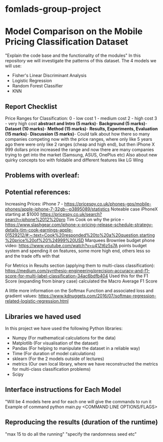 # fomlads-group-project 
# Model Comparison on the Mobile Pricing Classification Dataset
"Explain the code base and the functionality of the modules"
In this repository we will investigate the patterns of this dataset. The 4 models we will use:

- Fisher's Linear Discriminant Analysis
- Logistic Regression
- Random Forest Classifier
- KNN



## Report Checklist
Price Ranges for Classification:
0 - low cost
1 - medium cost
2 - high cost
3 - very high cost
**abstract and Intro (5 marks)**-
**Background (5 marks)**- 
**Dataset (10 marks)**-
**Method (15 marks)**-
**Results, Experiments, Evaluation (15 marks)**-
**Discussion (5 marks)**- Could talk about how there so many companies competing now with the price ranges, where only like 5 years ago there were only like 2 ranges (cheap and high end), but then iPhone X 999 dollars price increased the range and now there are many companies trying to get into the market (Samsung, ASUS, OnePlus etc)
Also about new quirky concepts too with foldable and different features like LG Wing


## Problems with overleaf:

## Potential references:


Increasing Prices:
iPhone 7 - https://pricespy.co.uk/phones-gps/mobile-phones/apple-iphone-7-32gb--p3895089/statistics
Noteable case iPhoneX starting at $1000 
https://pricespy.co.uk/search?search=iphone%2012%20pro
Tim Cook on why the price - https://www.slashgear.com/iphone-x-pricing-release-schedule-strategy-details-tim-cook-earnings-apple-01529212/#:~:text=Cook%20responded%20to%20a%20question,starting%20price%20of%20%24999%20USD 
Marquees Brownlee budget phone video:
https://www.youtube.com/watch?v=u41Zt6z5s7A points budget system and spending it on features, some more high end, others less so and the trade offs with that



For Metrics in Results section (applying them to multi-class classification):
https://medium.com/synthesio-engineering/precision-accuracy-and-f1-score-for-multi-label-classification-34ac6bdfb404 Used this for the F1 Score (expanding from binary case) calculated the Macro Average F1 Score

A little more information on the Softmax Function and associated loss and gradient values:
https://www.kdnuggets.com/2016/07/softmax-regression-related-logistic-regression.html







## Libraries we haved used
In this project we have used the following Python libraries:
- Numpy (For mathematical calculations for the data)
- Matplotlib (For visualisation of the dataset)
- Pandas (For helping to manipulate the dataset in a reliable way)
- Time (For duration of model calculations)
- sklearn (For the 2 models outside of lectures)
- metrics (Our own local library, where we have reconstructed the metrics for multi-class classification problems)
- Scipy


## Interface instructions for Each Model
"Will be 4 models here and for each one will give the commands to run it 
Example of command
 python main.py <DATA FILE> <COMMAND LINE OPTIONS/FLAGS>

## Reproducing the results (duration of the runtime)
"max 15 to do all the running"
"specify the randomness seed etc"















